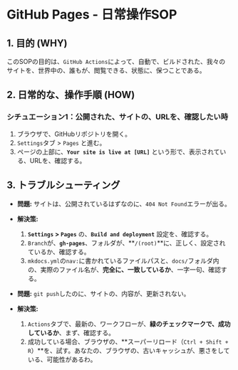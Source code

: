 # GitHub Pages - 日常操作SOP

## 1. 目的 (WHY)
このSOPの目的は、`GitHub Actions`によって、自動で、ビルドされた、我々のサイトを、世界中の、誰もが、閲覧できる、状態に、保つことである。

## 2. 日常的な、操作手順 (HOW)

### シチュエーション1：公開された、サイトの、URLを、確認したい時
1.  ブラウザで、GitHubリポジトリを開く。
2.  `Settings`タブ > `Pages` と進む。
3.  ページの上部に、**`Your site is live at [URL]`** という形で、表示されている、URLを、確認する。

## 3. トラブルシューティング

- **問題:** サイトは、公開されているはずなのに、`404 Not Found`エラーが出る。
- **解決策:**
    1.  **`Settings` > `Pages`** の、**`Build and deployment`** 設定を、確認する。
    2.  `Branch`が、**`gh-pages`**、フォルダが、**`/(root)`**に、正しく、設定されているか、確認する。
    3.  `mkdocs.yml`の`nav:`に書かれているファイルパスと、`docs/`フォルダ内の、実際のファイル名が、**完全に、一致しているか**、一字一句、確認する。

- **問題:** `git push`したのに、サイトの、内容が、更新されない。
- **解決策:**
    1.  `Actions`タブで、最新の、ワークフローが、**緑のチェックマークで、成功しているか**、まず、確認する。
    2.  成功している場合、ブラウザの、**スーパーリロード（`Ctrl + Shift + R`）**を、試す。あなたの、ブラウザの、古いキャッシュが、悪さをしている、可能性があるわ。